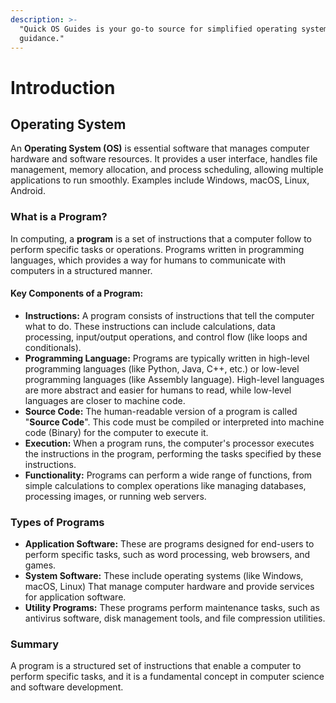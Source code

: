 ```yaml
---
description: >-
  "Quick OS Guides is your go-to source for simplified operating system
  guidance."
---
```


# Introduction

## Operating System

An **Operating System (OS)** is essential software that manages computer hardware and software resources. It provides a user interface, handles file management, memory allocation, and process scheduling, allowing multiple applications to run smoothly. Examples include Windows, macOS, Linux, Android.

### What is a Program?

In computing, a **program** is a set of instructions that a computer follow to perform specific tasks or operations. Programs written in programming languages, which provides a way for humans to communicate with computers in a structured manner.

#### Key Components of a Program:

* **Instructions:** A program consists of instructions that tell the computer what to do. These instructions can include calculations, data processing, input/output operations, and control flow (like loops and conditionals).
* **Programming Language:** Programs are typically written in high-level programming languages (like Python, Java, C++, etc.) or low-level programming languages (like Assembly language). High-level languages are more abstract and easier for humans to read, while low-level languages are closer to machine code.
* **Source Code:** The human-readable version of a program is called "**Source Code**". This code must be compiled or interpreted into machine code (Binary) for the computer to execute it.
* **Execution:** When a program runs, the computer's processor executes the instructions in the program, performing the tasks specified by these instructions.
* **Functionality:** Programs can perform a wide range of functions, from simple calculations to complex operations like managing databases, processing images, or running web servers.

### Types of Programs

* **Application Software:** These are programs designed for end-users to perform specific tasks, such as word processing, web browsers, and games.
* **System Software:** These include operating systems (like Windows, macOS, Linux) That manage computer hardware and provide services for application software.
* **Utility Programs:** These programs perform maintenance tasks, such as antivirus software, disk management tools, and file compression utilities.

### Summary

A program is a structured set of instructions that enable a computer to perform specific tasks, and it is a fundamental concept in computer science and software development.
